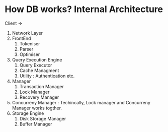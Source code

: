 # How DB works? Internal Architecture
Client => 
1. Network Layer
2. FrontEnd
   1. Tokeniser
   2. Parser
   3. Optimiser
3. Query Execution Engine
   1. Query Executor
   2. Cache Managment
   3. Utility : Authentication etc.
4. Manager
   1. Transaction Manager
   2. Lock Manager
   3. Recovery Manager
5. Concurreny Manager : Techincally, Lock manager and Concurreny Manager works togther.
6. Storage Engine
   1. Disk Storage Manager
   2. Buffer Manager
   
   
      
